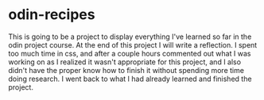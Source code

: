# odin-recipes
This is going to be a project to display everything I've learned so far in the odin project course. At the end of this project I will write a reflection.
 I spent too much time in css, and after a couple hours commented out what I was working on as I realized it wasn't appropriate for this project, and I also didn't have the proper know how to finish it without spending more time doing research. I went back to what I had already learned and finished the project.
